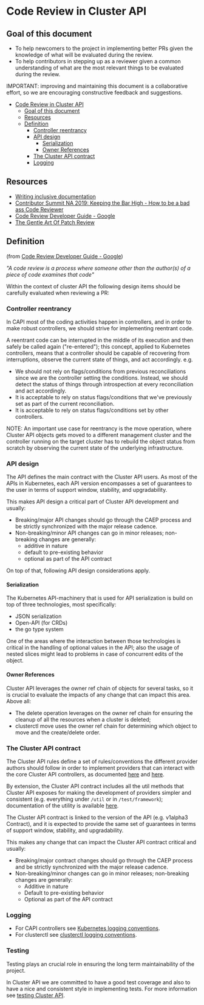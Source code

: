 # Code Review in Cluster API

## Goal of this document

- To help newcomers to the project in implementing better PRs given the knowledge of what will be evaluated 
  during the review.
- To help contributors in stepping up as a reviewer given a common understanding of what are the most relevant
  things to be evaluated during the review.

IMPORTANT: improving and maintaining this document is a collaborative effort, so we are encouraging constructive
feedback and suggestions.

   * [Code Review in Cluster API](#code-review-in-cluster-api)
      * [Goal of this document](#goal-of-this-document)
      * [Resources](#resources)
      * [Definition](#definition)
         * [Controller reentrancy](#controller-reentrancy)
         * [API design](#api-design)
            * [Serialization](#serialization)
            * [Owner References](#owner-references)
         * [The Cluster API contract](#the-cluster-api-contract)
         * [Logging](#logging)

## Resources

- [Writing inclusive documentation](https://developers.google.com/style/inclusive-documentation)
- [Contributor Summit NA 2019: Keeping the Bar High - How to be a bad ass Code Reviewer](https://www.youtube.com/watch?v=OZVv7-o8i40)
- [Code Review Developer Guide - Google](https://google.github.io/eng-practices/review/)
- [The Gentle Art Of Patch Review](https://sage.thesharps.us/2014/09/01/the-gentle-art-of-patch-review/)

## Definition

(from [Code Review Developer Guide - Google](https://google.github.io/eng-practices/review/)) 

_"A code review is a process where someone other than the author(s) of a piece of code examines that code"_

Within the context of cluster API the following design items should be carefully evaluated when reviewing a PR:

### Controller reentrancy

In CAPI most of the coding activities happen in controllers, and in order to make robust controllers,
we should strive for implementing reentrant code.

A reentrant code can be interrupted in the middle of its execution and then safely be called again
("re-entered"); this concept, applied to Kubernetes controllers, means that a controller should be capable
of recovering from interruptions, observe the current state of things, and act accordingly. e.g.
 
- We should not rely on flags/conditions from previous reconciliations since we are the controller
  setting the conditions. Instead, we should detect the status of things through introspection at
  every reconciliation and act accordingly.
- It is acceptable to rely on status flags/conditions that we've previously set as part
  of the current reconciliation.
- It is acceptable to rely on status flags/conditions set by other controllers.

NOTE: An important use case for reentrancy is the move operation, where Cluster API objects gets moved
to a different management cluster and the controller running on the target cluster has to
rebuild the object status from scratch by observing the current state of the underlying infrastructure.

### API design

The API defines the main contract with the Cluster API users. As most of the APIs in Kubernetes,
each API version encompasses a set of guarantees to the user in terms of support window, stability,
and upgradability. 

This makes API design a critical part of Cluster API development and usually:

- Breaking/major API changes should go through the CAEP process and be strictly synchronized with the major
  release cadence.
- Non-breaking/minor API changes can go in minor releases; non-breaking changes are generally:
  - additive in nature
  - default to pre-existing behavior
  - optional as part of the API contract

On top of that, following API design considerations apply.

#### Serialization

The Kubernetes API-machinery that is used for API serialization is build on top of three
technologies, most specifically:

- JSON serialization
- Open-API (for CRDs)
- the go type system

One of the areas where the interaction between those technologies is critical in the handling of optional
values in the API; also the usage of nested slices might lead to problems in case of concurrent
edits of the object.

#### Owner References

Cluster API leverages the owner ref chain of objects for several tasks, so it is crucial to evaluate the
impacts of any change that can impact this area. Above all:

- The delete operation leverages on the owner ref chain for ensuring the cleanup of all the resources when
  a cluster is deleted; 
- clusterctl move uses the owner ref chain for determining which object to move and the create/delete order.

### The Cluster API contract

The Cluster API rules define a set of rules/conventions the different provider authors should follow in
order to implement providers that can interact with the core Cluster API controllers, as 
documented [here](https://cluster-api.sigs.k8s.io/developer/guide.html) and [here](https://cluster-api.sigs.k8s.io/clusterctl/provider-contract.html).

By extension, the Cluster API contract includes all the util methods that Cluster API exposes for
making the development of providers simpler and consistent (e.g. everything under `/util` or in  `/test/framework`);
documentation of the utility is available [here](https://pkg.go.dev/sigs.k8s.io/cluster-api?tab=subdirectories).

The Cluster API contract is linked to the version of the API (e.g. v1alpha3 Contract), and it is expected to
provide the same set of guarantees in terms of support window, stability, and upgradability. 

This makes any change that can impact the Cluster API contract critical and usually:

- Breaking/major contract changes should go through the CAEP process and be strictly synchronized with the major
  release cadence.
- Non-breaking/minor changes can go in minor releases; non-breaking changes are generally:
  - Additive in nature
  - Default to pre-existing behavior
  - Optional as part of the API contract

### Logging

- For CAPI controllers see [Kubernetes logging conventions](https://git.k8s.io/community/contributors/devel/sig-instrumentation/logging.md).
- For clusterctl see [clusterctl logging conventions](https://github.com/kubernetes-sigs/cluster-api/blob/main/cmd/clusterctl/log/doc.go).

### Testing

Testing plays an crucial role in ensuring the long term maintainability of the project.

In Cluster API we are committed to have a good test coverage and also to have a nice and consistent style in implementing
tests. For more information see [testing Cluster API](https://cluster-api.sigs.k8s.io/developer/testing.html).  